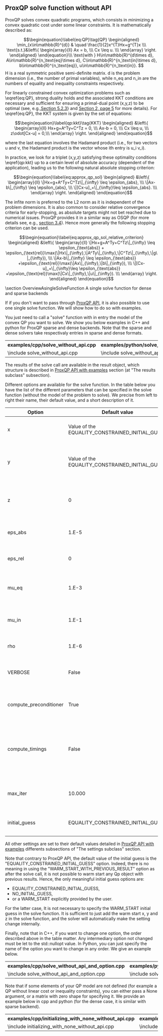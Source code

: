 ## ProxQP solve function without API

ProxQP solves convex quadratic programs, which consists in minimizing a convex quadratic cost under some linear constraints. It is mathematically described as:

$$\begin{equation}\label{eq:QP}\tag{QP}
\begin{aligned}
    \min_{x\in\mathbb{R}^{d}} & \quad \frac{1}{2}x^{T}Hx+g^{T}x \\\
    \text{s.t.}&\left\{
    \begin{array}{ll}
         Ax = b, \\\
        Cx \leq u. \\\
    \end{array}
    \right.
\end{aligned}
\end{equation}\\\
\text{with } H\in\mathbb{R}^{d\times d}, A\in\mathbb{R}^{n_\text{eq}\times d}, C\in\mathbb{R}^{n_\text{in}\times d}, b\in\mathbb{R}^{n_\text{eq}}, u\in\mathbb{R}^{n_\text{in}}.
$$
H is a real symmetric positive semi-definite matrix. d is the problem dimension (i.e., the number of primal variables), while n_eq and n_in are the numbers of equality and inequality constraints respectively.

For linearly constrained convex optimization problems such as \eqref{eq:QP}, strong duality holds and the associated KKT conditions are necessary and sufficient for ensuring a primal-dual point (x,y,z) to be optimal (see, e.g.,[Section 5.2.3](https://web.stanford.edu/~boyd/cvxbook/)} and [Section 2, page 5](https://web.stanford.edu/~boyd/papers/pdf/osqp.pdf) for more details).
For \eqref{eq:QP}, the KKT system is given by the set of equations:

$$\begin{equation}\label{qp:kkt}\tag{KKT}
\begin{aligned}
    &\left\{
    \begin{array}{ll}
        Hx+g+A^Ty+C^Tz = 0, \\\
        Ax-b = 0, \\\
        Cx \leq u, \\\
        z\odot[Cx-u] = 0,\\\
    \end{array}
    \right.
\end{aligned}
\end{equation}$$

where the last equation involves the Hadamard product (i.e., for two vectors u and v, the Hadamard product is the vector whose ith entry is u_i v_i).

In practice, we look for a triplet (x,y,z) satisfying these optimality conditions \eqref{qp:kkt} up to a certain level of absolute accuracy (dependent of the application), leading us to the following natural absolute stopping criterion:

$$\begin{equation}\label{eq:approx_qp_sol}
\begin{aligned}
    &\left\{
    \begin{array}{ll}
        \|Hx+g+A^Ty+C^Tz\|_{\infty} \leq  \epsilon_{abs}, \\\
        \|Ax-b\|_{\infty} \leq \epsilon_{abs}, \\\
        \|[Cx-u]_+\|_{\infty}\leq \epsilon_{abs}. \\\
    \end{array}
    \right.
\end{aligned}
\end{equation}$$

The infite norm is preferred to the L2 norm as it is independent of the problem dimensions. It is also common to consider relative convergence criteria for early-stopping, as absolute targets might not bet reached due to numerical issues. ProxQP provides it in a similar way as OSQP (for more details see, e.g., [section 3.4](https://web.stanford.edu/~boyd/papers/pdf/osqp.pdf)). Hence more generally the following stopping criterion can be used.

$$\begin{equation}\label{eq:approx_qp_sol_relative_criterion}
\begin{aligned}
    &\left\{
    \begin{array}{ll}
        \|Hx+g+A^Ty+C^Tz\|_{\infty} \leq  \epsilon_{\text{abs}} + \epsilon_{\text{rel}}\max(\|Hx\|_{\infty},\|A^Ty\|_{\infty},\|C^Tz\|_{\infty},\|g\|_{\infty}), \\\
        \|Ax-b\|_{\infty} \leq \epsilon_{\text{abs}} +\epsilon_{\text{rel}}\max(\|Ax\|_{\infty},\|b\|_{\infty}), \\\
        \|[Cx-u]_+\|_{\infty}\leq \epsilon_{\text{abs}} +\epsilon_{\text{rel}}\max(\|Cx\|_{\infty},\|u\|_{\infty}). \\\
    \end{array}
    \right.
\end{aligned}
\end{equation}$$

\section OverviewAsingleSolveFunction A single solve function for dense and sparse backends

If if you don't want to pass through [ProxQP API](2-ProxQP_api.md), it is also possible to use one single solve function. We will show how to do so with examples.

You just need to call a "solve" function with in entry the model of the convex QP you want to solve. We show you below examples in C++ and python for ProxQP sparse and dense backends. Note that the sparse and dense solvers take respectivaly entries in sparse and dense formats.

<table class="manual">
  <tr>
    <th>examples/cpp/solve_without_api.cpp</th>
    <th>examples/python/solve_without_api.py</th>
  </tr>
  <tr>
    <td valign="top">
      \include solve_without_api.cpp
    </td>
    <td valign="top">
      \include solve_without_api.py
    </td>
  </tr>
</table>

The results of the solve call are available in the result object, which structure is described in [ProxQP API with examples](./2-ProxQP_api.md) section (at "The results subclass" subsection).

Different options are available for the solve function. In the table below you have the list of the different parameters that can be specified in the solve function (without the model of the problem to solve). We precise from left to right their name, their default value, and a short description of it.

| Option                              | Default value                                   | Description
| ----------------------------------- | ------------------------------------------------| -----------------------------------------
| x                                   | Value of the EQUALITY_CONSTRAINED_INITIAL_GUESS | Warm start value for the primal variable.
| y                                   | Value of the EQUALITY_CONSTRAINED_INITIAL_GUESS | Warm start value for the dual Lagrange multiplier for equality constraints.
| z                                   | 0                                               | Warm start value for the dual Lagrange multiplier for inequality constraints.
| eps_abs                             | 1.E-5                                           | Asbolute stopping criterion of the solver.
| eps_rel                             | 0                                               | Relative stopping criterion of the solver.
| mu_eq                               | 1.E-3                                           | Proximal step size wrt equality constraints multiplier.
| mu_in                               | 1.E-1                                           | Proximal step size wrt inequality constraints multiplier.
| rho                                 | 1.E-6                                           | Proximal step size wrt primal variable.
| VERBOSE                             | False                                           | If set to true, the solver prints information at each loop.
| compute_preconditioner              | True                                            | If set to true, the preconditioner will be derived.
| compute_timings                     | False                                           | If set to true, timings will be computed by the solver (setup time, solving time, and run time = setup time + solving time).
| max_iter                            | 10.000                                          | Maximal number of authorized outer iterations.
| initial_guess                       | EQUALITY_CONSTRAINED_INITIAL_GUESS              | Sets the initial guess option for initilizing x, y and z.

All other settings are set to their default values detailed in [ProxQP API with examples](2-ProxQP_api.md) differents subsections of "The settings subclass" section.

Note that contrary to ProxQP API, the default value of the initial guess is the "EQUALITY_CONSTRAINED_INITIAL_GUESS" option. Indeed, there is no meaning in using the "WARM_START_WITH_PREVIOUS_RESULT" option as after the solve call, it is not possible to warm start any Qp object with previous results. Hence, the only meaningful initial guess options are:
* EQUALITY_CONSTRAINED_INITIAL_GUESS,
* NO_INITIAL_GUESS,
* or a WARM_START explicitly provided by the user.

For the latter case, It is not necessary to specify the WARM_START initial guess in the solve function. It is sufficient to just add the warm start x, y and z in the solve function, and the solver will automatically make the setting change internally.

Finally, note that in C++, if you want to change one option, the order described above in the table matter. Any intermediary option not changed must be let to the std::nullopt value. In Python, you can just specify the name of the option you want to change in any order. We give an example below.


<table class="manual">
  <tr>
    <th>examples/cpp/solve_without_api_and_option.cpp</th>
    <th>examples/python/solve_without_api_and_option.py</th>
  </tr>
  <tr>
    <td valign="top">
      \include solve_without_api_and_option.cpp
    </td>
    <td valign="top">
      \include solve_without_api_and_option.py
    </td>
  </tr>
</table>

Note that if some elements of your QP model are not defined (for example a QP without linear cost or inequality constraints), you can either pass a None argument, or a matrix with zero shape for specifying it. We provide an example below in cpp and python (for the dense case, it is similar with sparse backend).

<table class="manual">
  <tr>
    <th>examples/cpp/initializing_with_none_without_api.cpp</th>
    <th>examples/python/initializing_with_none_without_api.py</th>
  </tr>
  <tr>
    <td valign="top">
      \include initializing_with_none_without_api.cpp
    </td>
    <td valign="top">
      \include initializing_with_none_without_api.py
    </td>
  </tr>
</table>